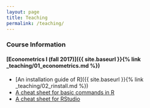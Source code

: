 ```yaml
---
layout: page
title: Teaching
permalink: /teaching/
---
```


### Course Information

#### [Econometrics I (fall 2017)]({{ site.baseurl }}{% link _teaching/01_econometrics.md %})

* [An installation guide of R]({{ site.baseurl }}{% link _teaching/02_rinstall.md %})
* [A cheat sheet for basic commands in R](http://github.com/rstudio/cheatsheets/raw/master/base-r.pdf)
* [A cheat sheet for RStudio](https://github.com/rstudio/cheatsheets/raw/master/rstudio-ide.pdf)
